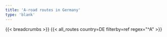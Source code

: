 ```yaml
---
title: 'A-road routes in Germany'
type: 'blank'
---
```


{{< breadcrumbs >}}
{{< all_routes country=DE filterby=ref regex="^A" >}}
